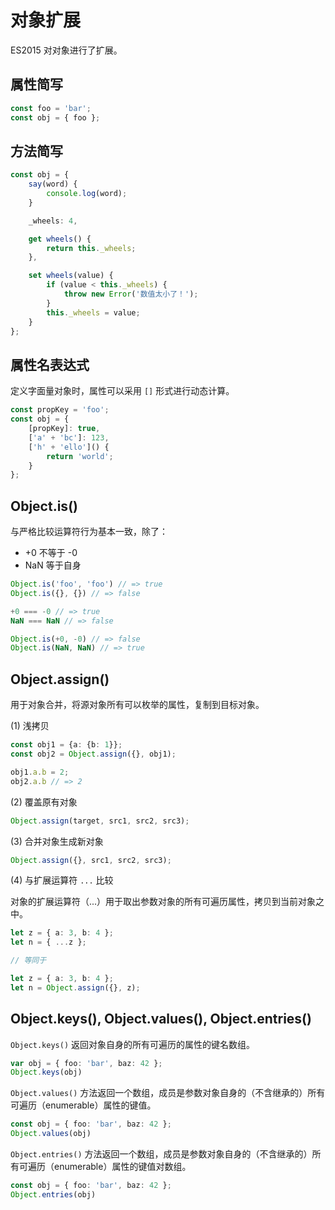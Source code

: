 # 对象扩展

ES2015 对对象进行了扩展。

## 属性简写

```ts
const foo = 'bar';
const obj = { foo };
```

## 方法简写

```ts
const obj = {
    say(word) {
        console.log(word);
    }

    _wheels: 4,

    get wheels() {
        return this._wheels;
    },

    set wheels(value) {
        if (value < this._wheels) {
            throw new Error('数值太小了！');
        }
        this._wheels = value;
    }
};
```

## 属性名表达式

定义字面量对象时，属性可以采用 `[]` 形式进行动态计算。

```ts
const propKey = 'foo';
const obj = {
    [propKey]: true,
    ['a' + 'bc']: 123,
    ['h' + 'ello']() {
        return 'world';
    }
};
```

## Object.is()

与严格比较运算符行为基本一致，除了：

- +0 不等于 -0
- NaN 等于自身

```ts
Object.is('foo', 'foo') // => true
Object.is({}, {}) // => false

+0 === -0 // => true
NaN === NaN // => false

Object.is(+0, -0) // => false
Object.is(NaN, NaN) // => true
```

## Object.assign()

用于对象合并，将源对象所有可以枚举的属性，复制到目标对象。

(1) 浅拷贝

```ts
const obj1 = {a: {b: 1}};
const obj2 = Object.assign({}, obj1);

obj1.a.b = 2;
obj2.a.b // => 2
```

(2) 覆盖原有对象

```ts
Object.assign(target, src1, src2, src3);
```

(3) 合并对象生成新对象

```ts
Object.assign({}, src1, src2, src3);
```

(4) 与扩展运算符 `...` 比较

对象的扩展运算符（...）用于取出参数对象的所有可遍历属性，拷贝到当前对象之中。

```ts
let z = { a: 3, b: 4 };
let n = { ...z };

// 等同于

let z = { a: 3, b: 4 };
let n = Object.assign({}, z);
```

## Object.keys(), Object.values(), Object.entries()

`Object.keys()` 返回对象自身的所有可遍历的属性的键名数组。

```ts
var obj = { foo: 'bar', baz: 42 };
Object.keys(obj)
```

`Object.values()` 方法返回一个数组，成员是参数对象自身的（不含继承的）所有可遍历（enumerable）属性的键值。

```ts
const obj = { foo: 'bar', baz: 42 };
Object.values(obj)
```

`Object.entries()` 方法返回一个数组，成员是参数对象自身的（不含继承的）所有可遍历（enumerable）属性的键值对数组。

```ts
const obj = { foo: 'bar', baz: 42 };
Object.entries(obj)
```
